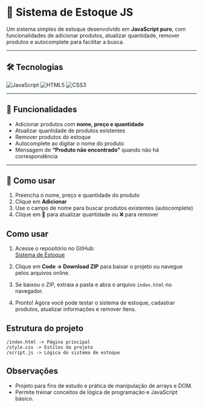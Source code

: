 # 🏪 Sistema de Estoque JS

Um sistema simples de estoque desenvolvido em **JavaScript puro**, com funcionalidades de adicionar produtos, atualizar quantidade, remover produtos e autocomplete para facilitar a busca.


---

## 🛠 Tecnologias
![JavaScript](https://img.shields.io/badge/-JavaScript-F7DF1E?style=for-the-badge&logo=javascript&logoColor=000)
![HTML5](https://img.shields.io/badge/-HTML5-E34F26?style=for-the-badge&logo=html5&logoColor=fff)
![CSS3](https://img.shields.io/badge/-CSS3-1572B6?style=for-the-badge&logo=css3&logoColor=fff)

---

## 🚀 Funcionalidades
- Adicionar produtos com **nome, preço e quantidade**  
- Atualizar quantidade de produtos existentes  
- Remover produtos do estoque  
- Autocomplete ao digitar o nome do produto  
- Mensagem de **“Produto não encontrado”** quando não há correspondência  

---

## 📌 Como usar
1. Preencha o nome, preço e quantidade do produto  
2. Clique em **Adicionar**  
3. Use o campo de nome para buscar produtos existentes (autocomplete)  
4. Clique em 🔄 para atualizar quantidade ou ❌ para remover  


## Como usar
1. Acesse o repositório no GitHub:  
   [Sistema de Estoque](https://github.com/eduardodev25/Sistema-de-Estoque)

2. Clique em **Code → Download ZIP** para baixar o projeto ou navegue pelos arquivos online.

3. Se baixou o ZIP, extraia a pasta e abra o arquivo `index.html` no navegador.

4. Pronto! Agora você pode testar o sistema de estoque, cadastrar produtos, atualizar informações e remover itens.

## Estrutura do projeto
```
/index.html -> Página principal
/style.css -> Estilos do projeto
/script.js -> Lógica do sistema de estoque

```

## Observações
- Projeto para fins de estudo e prática de manipulação de arrays e DOM.
- Permite treinar conceitos de lógica de programação e JavaScript básico.
